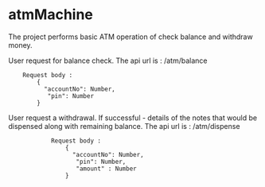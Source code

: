 # atmMachine
The project performs basic ATM operation of check balance and withdraw money. 



User request for balance check. 
        The api url is : /atm/balance
        
        Request body : 
            {  
              "accountNo": Number,  
               "pin": Number
            }
            
User request a withdrawal. If successful - details of the notes that would be dispensed along with remaining balance. 
       The api url is : /atm/dispense
       
                Request body : 
                    {  
                      "accountNo": Number,  
                       "pin": Number,
                       "amount" : Number
                    }
